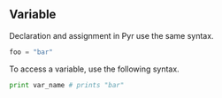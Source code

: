## Variable

Declaration and assignment in Pyr use the same syntax.

```python
foo = "bar"
```

To access a variable, use the following syntax.

```python
print var_name # prints "bar"
```
